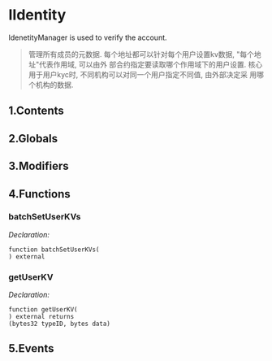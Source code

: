 # IIdentity


IdenetityManager is used to verify the account.

> 管理所有成员的元数据.
     每个地址都可以针对每个用户设置kv数据, "每个地址"代表作用域, 可以由外 部合约指定要读取哪个作用域下的用户设置.
     核心用于用户kyc时, 不同机构可以对同一个用户指定不同值, 由外部决定采 用哪个机构的数据.

## 1.Contents
<!-- START doctoc -->
<!-- END doctoc -->

## 2.Globals

## 3.Modifiers

## 4.Functions

### batchSetUserKVs



*Declaration:*
```solidity
function batchSetUserKVs(
) external
```




### getUserKV



*Declaration:*
```solidity
function getUserKV(
) external returns
(bytes32 typeID, bytes data)
```




## 5.Events
